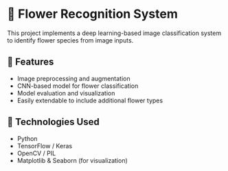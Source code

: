 # 🌸 Flower Recognition System

This project implements a deep learning-based image classification system to identify flower species from image inputs.

## 📌 Features

- Image preprocessing and augmentation
- CNN-based model for flower classification
- Model evaluation and visualization
- Easily extendable to include additional flower types

## 🧠 Technologies Used

- Python
- TensorFlow / Keras
- OpenCV / PIL
- Matplotlib & Seaborn (for visualization)
